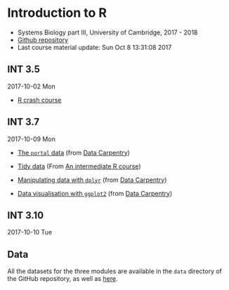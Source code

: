 
# Introduction to R

- Systems Biology part III, University of Cambridge, 2017 - 2018
- [Github repository](https://github.com/lgatto/R-intro-CSBC-partIII)
- Last course material update: Sun Oct  8 13:31:08 2017

## INT 3.5

2017-10-02 Mon

- [R crash course](https://rawgit.com/bioinformatics-core-shared-training/r-crash-course/master/crash-course.html)

## INT 3.7

2017-10-09 Mon

- [The `portal` data](https://rawgit.com/lgatto/R-intro-CSBC-partIII/master/02-starting-with-data.html) (from
  [Data Carpentry](http://www.datacarpentry.org/R-ecology-lesson/))

- [Tidy data](https://rawgit.com/lgatto/R-intro-CSBC-partIII/master/03-tidy-data.html) (From
  [An intermediate R course](https://bioinformatics-core-shared-training.github.io/r-intermediate/))

- [Manipulating data with `dplyr`](https://rawgit.com/lgatto/R-intro-CSBC-partIII/master/04-dplyr.html) (from
  [Data Carpentry](http://www.datacarpentry.org/R-ecology-lesson/))

- [Data visualisation with `ggplot2`](https://rawgit.com/lgatto/R-intro-CSBC-partIII/master/05-visualization-ggplot2.html) (from
  [Data Carpentry](http://www.datacarpentry.org/R-ecology-lesson/))

## INT 3.10

2017-10-10 Tue

## Data

All the datasets for the three modules are available in the `data`
directory of the GitHub repository, as well as
[here](https://github.com/lgatto/R-intro-CSBC-partIII/blob/master/data.zip?raw=true).
